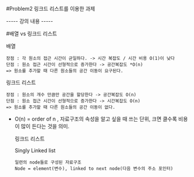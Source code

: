 #Problem2 
링크드 리스트를 이용한 과제





----- 강의 내용 -----

#배열 vs 링크드 리스트

  배열
  
    장점 : 각 원소의 접근 시간이 균일하다. -> 시간 복잡도 / 시간 비용 O(1)이 낮다  
    단점 : 원소 접근 시간이 선형적으로 증가한다 -> 공간복잡도 *O(n)
    => 원소를 추가할 때 다른 원소들의 공간 이동이 요구된다.
 
  
  링크드 리스트
    
    장점 : 원소의 개수 만큼만 공간을 할당한다 -> 공간복잡도 O(n)
    단점 : 원소 접근 시간이 선형적으로 증가한다 -> 시간복잡도 O(n)
    => 원소를 추가할 때 다른 원소들의 공간 이동이 없다.
    
    
* O(n) = order of n , 자료구조의 속성을 알고 싶을 때 쓰는 단위, 크면 클수록 비용이 많이 든다는 것을 의미.

  링크드 리스트
    
    Singly Linked list
    
      일련의 node들로 구성된 자료구조
      Node = element(변수), linked to next node(다음 변수의 주소 포인터)
